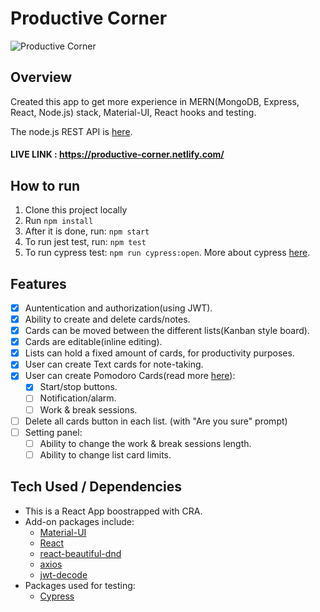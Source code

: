 # Productive Corner

![Productive Corner](https://res.cloudinary.com/jimskretas/image/upload/v1586595977/productive-corner-app.png)

## Overview

Created this app to get more experience in MERN(MongoDB, Express, React, Node.js) stack, Material-UI, React hooks and testing.

The node.js REST API is [here](https://github.com/jimskretas/productive-corner-api).

#### LIVE LINK : https://productive-corner.netlify.com/

## How to run

1. Clone this project locally
2. Run `npm install`
3. After it is done, run: `npm start`
4. To run jest test, run: `npm test`
5. To run cypress test: `npm run cypress:open`. More about cypress [here](https://docs.cypress.io/guides/getting-started/installing-cypress.html).

## Features

- [x] Auntentication and authorization(using JWT).
- [x] Ability to create and delete cards/notes.
- [x] Cards can be moved between the different lists(Kanban style board).
- [x] Cards are editable(inline editing).
- [x] Lists can hold a fixed amount of cards, for productivity purposes.
- [x] User can create Text cards for note-taking.
- [x] User can create Pomodoro Cards(read more [here](https://en.wikipedia.org/wiki/Pomodoro_Technique)):
  - [x] Start/stop buttons.
  - [ ] Notification/alarm.
  - [ ] Work & break sessions.
- [ ] Delete all cards button in each list. (with "Are you sure" prompt)
- [ ] Setting panel:
  - [ ] Ability to change the work & break sessions length.
  - [ ] Ability to change list card limits.

## Tech Used / Dependencies

- This is a React App boostrapped with CRA.
- Add-on packages include: <br>
  - [Material-UI](https://www.npmjs.com/package/@material-ui/core)
  - [React <Countdown />](https://www.npmjs.com/package/react-countdown)
  - [react-beautiful-dnd](https://www.npmjs.com/package/react-beautiful-dnd)
  - [axios](https://www.npmjs.com/package/axios)
  - [jwt-decode](https://www.npmjs.com/package/jwt-decode)
- Packages used for testing: <br>
  - [Cypress](https://www.npmjs.com/package/cypress)

